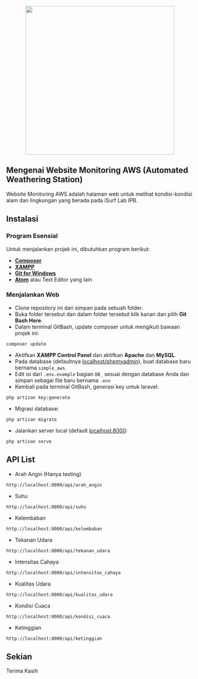 <p align="center"><img src="https://images.techhive.com/images/article/2015/05/aws-logo-100584713-primary.idge.jpg" width="400"></p>


## Mengenai Website Monitoring AWS (Automated Weathering Station)

Website Monitoring AWS adalah halaman web untuk melihat kondisi-kondisi alam dan lingkungan yang berada pada iSurf Lab IPB.

## Instalasi

### Program Esensial
Untuk menjalankan projek ini, dibutuhkan program berikut:

- **[Composer](https://getcomposer.org/download/)**
- **[XAMPP](https://www.apachefriends.org/download.html)**
- **[Git for Windows](https://gitforwindows.org/)**
- **[Atom](https://atom.io/)** atau Text Editor yang lain

### Menjalankan Web

- Clone repository ini dan simpan pada sebuah folder.
- Buka folder tersebut dan dalam folder tersebut klik kanan dan pilih **Git Bash Here**.
- Dalam terminal GitBash, update composer untuk mengikuti bawaan projek ini:
```
composer update
```
- Aktifkan **XAMPP Control Panel** dan aktifkan **Apache** dan **MySQL**.
- Pada database (defaultnya [localhost/phpmyadmin](http://localhost/phpmyadmin)), buat database baru bernama `simple_aws`.
- Edit isi dari `.env.example` bagian `DB_` sesuai dengan database Anda dan simpan sebagai file baru bernama `.env`
- Kembali pada terminal GitBash, generasi key untuk laravel:
```
php artisan key:generate
```
- Migrasi database:
```
php artisan migrate
```
- Jalankan server local (default [localhost:8000](http://localhost:8000/):
```
php artisan serve
```

## API List

- Arah Angin (Hanya testing)
```
http://localhost:8000/api/arah_angin
```
- Suhu
```
http://localhost:8000/api/suhu
```
- Kelembaban
```
http://localhost:8000/api/kelembaban
```
- Tekanan Udara
```
http://localhost:8000/api/tekanan_udara
```
- Intensitas Cahaya
```
http://localhost:8000/api/intensitas_cahaya
```
- Kualitas Udara
```
http://localhost:8000/api/kualitas_udara
```
- Kondisi Cuaca
```
http://localhost:8000/api/kondisi_cuaca
```
- Ketinggian
```
http://localhost:8000/api/ketinggian
```

## Sekian

Terima Kasih
